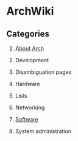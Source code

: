 # ArchWiki

## Categories

1. [About Arch](about-arch)

1. Development

1. Disambiguation pages

1. Hardware

1. Lists

1. Networking

1. [Software](software)

1. System administration

